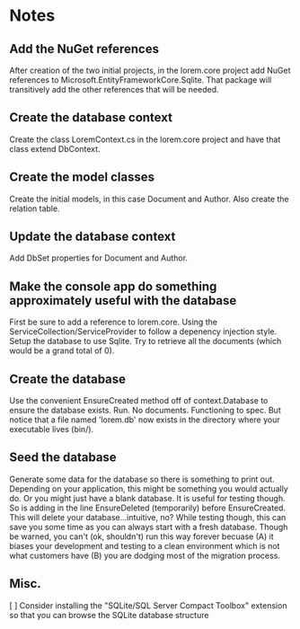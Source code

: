 # Notes

## Add the NuGet references
After creation of the two initial projects, in the lorem.core project add NuGet references to Microsoft.EntityFrameworkCore.Sqlite.  That package will transitively add the other references that will be needed.

## Create the database context
Create the class LoremContext.cs in the lorem.core project and have that class extend DbContext.

## Create the model classes
Create the initial models, in this case Document and Author.
Also create the relation table.

## Update the database context
Add DbSet properties for Document and Author.

## Make the console app do something approximately useful with the database
First be sure to add a reference to lorem.core.
Using the ServiceCollection/ServiceProvider to follow a depenency injection style.
Setup the database to use Sqlite.
Try to retrieve all the documents (which would be a grand total of 0).

## Create the database
Use the convenient EnsureCreated method off of context.Database to ensure the database exists.
Run.
No documents.
Functioning to spec.
But notice that a file named 'lorem.db' now exists in the directory where your executable lives (bin/).

## Seed the database
Generate some data for the database so there is something to print out.
Depending on your application, this might be something you would actually do.
Or you might just have a blank database.
It is useful for testing though.
So is adding in the line EnsureDeleted (temporarily) before EnsureCreated.
This will delete your database...intuitive, no?
While testing though, this can save you some time as you can always start with a fresh database.
Though be warned, you can't (ok, shouldn't) run this way forever becuase
(A) it biases your development and testing to a clean environment which is not what customers have
(B) you are dodging most of the migration process.


## Misc.
[ ] Consider installing the "SQLite/SQL Server Compact Toolbox" extension so that you can browse the SQLite database structure

